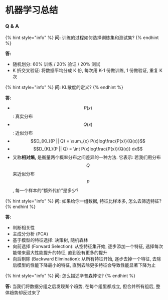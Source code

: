 # 机器学习总结

### &#x20;Q & A

{% hint style="info" %}
**问:** 训练的过程如何选择训练集和测试集?
{% endhint %}

**答:**&#x20;

* 随机划分: 60% 训练 / 20% 验证 / 20% 测试
* K 折交叉验证: 将数据平均分成 K 份, 每次用 K-1 份做训练, 1 份做验证, 重复 K 次

{% hint style="info" %}
**问:** KL散度的定义?
{% endhint %}

**答:**

* $$P(x)$$: 真实分布
* $$Q(x)$$: 近似分布
* $$D_{KL}(P || Q) = \sum_{x} P(x)log\frac{P(x)}{Q(x)}$$
* $$D_{KL}(P || Q) = \int P(x)log\frac{P(x)}{Q(x)} dx$$
* 又称**相对熵,** 是衡量两个概率分布之间差异的一种方法. 它表示: 若我们用分布 $$Q$$ 来近似分布 $$P$$, 每一个样本的“额外代价”是多少?

{% hint style="info" %}
**问:** 如果给你一组数据, 特征比样本多, 怎么去筛选特征?
{% endhint %}

**答:**

* 判断相关性
* 主成分分析 (PCA)
* 基于模型的特征选择: 决策树, 随机森林
* 向前选择 (Forward Selection): 从空特征集开始, 逐步添加一个特征, 选择每次能带来最大性能提升的特征, 直到没有更多的提升
* 向后剔除 (Backward Elimination): 从所有特征开始, 逐步去掉一个特征, 去除后模型的性能下降最小的特征, 直到去除更多特征会导致性能显著下降为止

{% hint style="info" %}
**问:** 怎么描述辛普森悖论?
{% endhint %}

**答:** 当我们将数据分组之后发现某个趋势, 在每个组里都成立, 但合并所有组后, 整体趋势却反过来了

